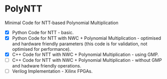 # PolyNTT
Minimal Code for NTT-based Polynomial Multiplication

- [x] Python Code for NTT - basic.
- [x] Python Code for NTT with NWC + Polynomial Multiplication - optimised and hardware friendly parameters (this code is for validation, not optimised for performance).
- [x] C++ Code for NTT with NWC + Polynomial Multiplication - using GMP.
- [ ] C++ Code for NTT with NWC + Polynomial Multiplication - without GMP and hadware friendly operations.
- [ ] Verilog Implementation - Xilinx FPGAs.
